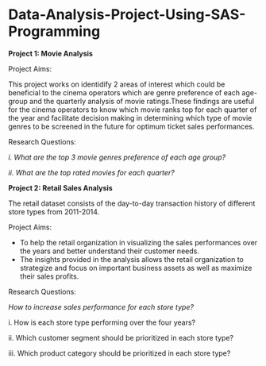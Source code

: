 # Data-Analysis-Project-Using-SAS-Programming

**Project 1: Movie Analysis**

Project Aims: 

This project works on identidify 2 areas of interest which could be beneficial to the cinema operators which are genre preference of each age-group and the quarterly analysis of movie ratings.These findings are useful for the cinema operators to know which movie ranks top for each quarter of the year and facilitate decision making in determining which type of movie genres to be screened in the future for optimum ticket sales performances.

Research Questions:

*i. What are the top 3 movie genres preference of each age group?*

*ii. What are the top rated movies for each quarter?*



**Project 2: Retail Sales Analysis**

The retail dataset consists of the day-to-day transaction history of different store types from 2011-2014.

Project Aims:

- To help the retail organization in visualizing the sales performances over the years and better understand their customer 
needs. 
- The insights provided in the analysis allows the retail organization to strategize and focus on important business 
assets as well as maximize their sales profits.

Research Questions: 

*How to increase sales performance for each store type?*

i.  How is each store type performing over the four years?

ii. Which customer segment should be prioritized in each store type?

iii. Which product category should be prioritized in each store type?
